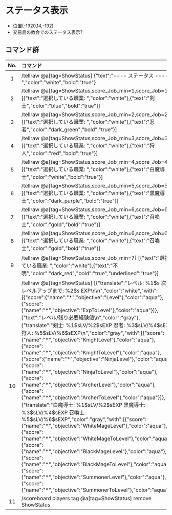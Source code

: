 # ステータス表示

- 位置(-1920,14,-192)
- 交易島の教会でのステータス表示?

## コマンド群

|No.|コマンド|
|:-:|:-|
|1|/tellraw @a[tag=ShowStatus] {"text":"---- ステータス ----","color":"white","bold":"true"}|
|2|/tellraw @a[tag=ShowStatus,score_Job_min=1,score_Job=1] [{"text":"選択している職業: ","color":"white"},{"text":"剣士","color":"blue","bold":"true"}]|
|3|/tellraw @a[tag=ShowStatus,score_Job_min=2,score_Job=2] [{"text":"選択している職業: ","color":"white"},{"text":"忍者","color":"dark_green","bold":"true"}]|
|4|/tellraw @a[tag=ShowStatus,score_Job_min=3,score_Job=3] [{"text":"選択している職業: ","color":"white"},{"text":"狩人","color":"red","bold":"true"}]|
|5|/tellraw @a[tag=ShowStatus,score_Job_min=4,score_Job=4] [{"text":"選択している職業: ","color":"white"},{"text":"白魔導士","color":"white","bold":"true"}]|
|6|/tellraw @a[tag=ShowStatus,score_Job_min=5,score_Job=5] [{"text":"選択している職業: ","color":"white"},{"text":"黒魔導士","color":"dark_purple","bold":"true"}]|
|7|/tellraw @a[tag=ShowStatus,score_Job_min=6,score_Job=6] [{"text":"選択している職業: ","color":"white"},{"text":"召喚士","color":"gold","bold":"true"}]|
|8|/tellraw @a[tag=ShowStatus,score_Job_min=6,score_Job=6] [{"text":"選択している職業: ","color":"white"},{"text":"召喚士","color":"gold","bold":"true"}]|
|9|/tellraw @a[tag=ShowStatus,score_Job_min=7] [{"text":"選択している職業: ","color":"white"},{"text":"不明","color":"dark_red","bold":"true","underlined":"true"}]|
|10|/tellraw @a[tag=ShowStatus] [{"translate":"レベル: %1\$s     次のレベルアップまで: \%2\$s EXP\n\n","color":"white","with":[{"score":{"name":"\*","objective":"Level"},"color":"aqua"},{"score":{"name":"\*","objective":"ExpToLevel"},"color":"aqua"}]},{"text":"レベル/残り必要経験値\n","color":"gray"},{"translate":"剣士: %1\$sLV/\%2\$sEXP        忍者: %3\$sLV/\%4\$sEXP        狩人: %5\$sLV/\%6\$sEXP\n","color":"gray","with":[{"score":{"name":"\*","objective":"KnightLevel"},"color":"aqua"},{"score":{"name":"\*","objective":"KnightToLevel"},"color":"aqua"},{"score":{"name":"\*","objective":"NinjaLevel"},"color":"aqua"},{"score":{"name":"\*","objective":"NinjaToLevel"},"color":"aqua"},{"score":{"name":"\*","objective":"ArcherLevel"},"color":"aqua"},{"score":{"name":"\*","objective":"ArcherToLevel"},"color":"aqua"}]},{"translate":"白魔導士: %1\$sLV/\%2\$sEXP    黒魔導士: %3\$sLV/\%4\$sEXP    召喚士: %5\$sLV/\%6$sEXP","color":"gray","with":[{"score":{"name":"\*","objective":"WhiteMageLevel"},"color":"aqua"},{"score":{"name":"\*","objective":"WhiteMageToLevel"},"color":"aqua"},{"score":{"name":"\*","objective":"BlackMageLevel"},"color":"aqua"},{"score":{"name":"\*","objective":"BlackMageToLevel"},"color":"aqua"},{"score":{"name":"\*","objective":"SummonerLevel"},"color":"aqua"},{"score":{"name":"\*","objective":"SummonerToLevel"},"color":"aqua"}]}]|
|11|/scoreboard players tag @a[tag=ShowStatus] remove ShowStatus|

[CommonGM]:/entity/TUSB_Analysis_Entity.html
[エンダーマイト]:/entity/TUSB_Analysis_Entity.html
[SystemKeeper]:/entity/TUSB_Analysis_Entity.html
[地下世界]:/entity/TUSB_Analysis_Entity.html
[クラウディア]:/entity/TUSB_Analysis_Entity.html
[テーブルマウンテン]:/entity/TUSB_Analysis_Entity.html
[ガリバーランド]:/entity/TUSB_Analysis_Entity.html
[トカルトコルデ]:/entity/TUSB_Analysis_Entity.html
[お試しセットの印玉]:/entity/TUSB_Analysis_Item.html
[ViewPoint(仮)]:/entity/TUSB_Analysis_Entity.html
[秒針]:/entity/TUSB_Analysis_Entity.html
[分針]:/entity/TUSB_Analysis_Entity.html
[時針]:/entity/TUSB_Analysis_Entity.html

[メインクロック開始時にリセットするもの]:/command/rest.html
[初回ログイン時処理]:/command/firstLoginProcessing.html
[ログイン時処理]:/command/loginProcessing.html
[ジョブチェンジ先判定]:/command/jobChangeJudgemnt.html
[ジョブセーブ]:/command/jobSave.html
[ジョブロード]:/command/jobLoad.html
[ステータス表示]:/command/statusDisplay.html
[攻略率表示]:/command/conquerDisplay.html
[ワープ処理ジョブ島・通常世界]:/command/warpProcessing.html
[KeepInventory確認]:/command/keepInventoryCheck.html
[満腹度修正]:/command/satietyFix.html
[経験値取得処理]:/command/expProcessing.html
[レベルアップ処理]:/command/leveliupProcessing.html
[最大HP調整処理]:/command/hpFix.html
[難易度調整]:/command/difficultyAdjustment.html
[島攻略処理]:/command/conquerProcessing.html
[習得スキル取得]:/command/jobChangeJudgement.html
[時計島]:/command/clockIslandProcessing.html
[マクラウェル内部]:/command/insideMcLawell.html
[スコアボードの設定]:/command/setScoreboard.html
[メインクロック処理]:/command/mainclockProcessing.html
[SystemKeeper処理]:/command/systemKeeperProcessing.html
[かまど再設定]:/command/furnaceProcessing.html
[毎tick必ず最初に実行したいコマンド群]:/command/runFirst.html
[エリア侵入記録]:/command/areaRecord.html
